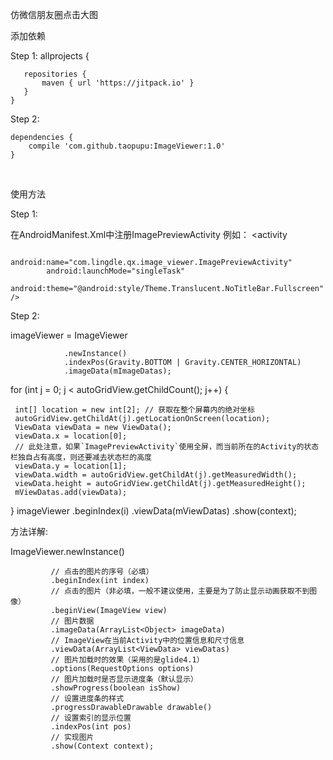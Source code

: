 仿微信朋友圈点击大图


添加依赖


Step 1:
   allprojects {

       repositories {
           maven { url 'https://jitpack.io' }
       }
    }
    
Step 2:

    dependencies {
        compile 'com.github.taopupu:ImageViewer:1.0'
    }
    
    
使用方法

Step 1:

在AndroidManifest.Xml中注册ImagePreviewActivity 例如：
   <activity
   
            android:name="com.lingdle.qx.image_viewer.ImagePreviewActivity"
            android:launchMode="singleTask"
            android:theme="@android:style/Theme.Translucent.NoTitleBar.Fullscreen" />

Step 2:


imageViewer = ImageViewer

                .newInstance()
                .indexPos(Gravity.BOTTOM | Gravity.CENTER_HORIZONTAL)
                .imageData(mImageDatas);


 for (int j = 0; j < autoGridView.getChildCount(); j++) {

     int[] location = new int[2]; // 获取在整个屏幕内的绝对坐标
     autoGridView.getChildAt(j).getLocationOnScreen(location);
     ViewData viewData = new ViewData();
     viewData.x = location[0];
     // 此处注意，如果`ImagePreviewActivity`使用全屏，而当前所在的Activity的状态栏独自占有高度，则还要减去状态栏的高度
     viewData.y = location[1];
     viewData.width = autoGridView.getChildAt(j).getMeasuredWidth();
     viewData.height = autoGridView.getChildAt(j).getMeasuredHeight();
     mViewDatas.add(viewData);
 }
 imageViewer
 .beginIndex(i)
 .viewData(mViewDatas)
 .show(context);


方法详解:

ImageViewer.newInstance()  

             // 点击的图片的序号（必填）            
             .beginIndex(int index)        
             // 点击的图片（非必填，一般不建议使用，主要是为了防止显示动画获取不到图像）           
             .beginView(ImageView view)             
             // 图片数据          
             .imageData(ArrayList<Object> imageData)             
             // ImageView在当前Activity中的位置信息和尺寸信息         
             .viewData(ArrayList<ViewData> viewDatas)          
             // 图片加载时的效果（采用的是glide4.1）   
             .options(RequestOptions options)
             // 图片加载时是否显示进度条（默认显示）
             .showProgress(boolean isShow)
             // 设置进度条的样式
             .progressDrawableDrawable drawable()
             // 设置索引的显示位置
             .indexPos(int pos)
             // 实现图片
             .show(Context context);
